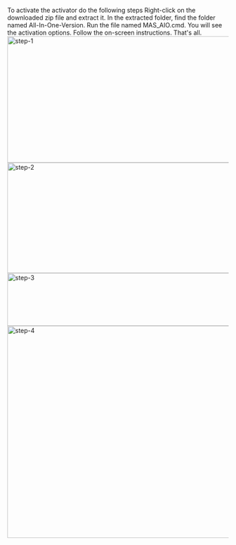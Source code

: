 To activate the activator do the following steps
Right-click on the downloaded zip file and extract it.
In the extracted folder, find the folder named All-In-One-Version.
Run the file named MAS_AIO.cmd.
You will see the activation options. Follow the on-screen instructions.
That's all.
<img width="896" height="287" alt="step-1" src="https://github.com/user-attachments/assets/38997cc8-0bb0-4878-b699-3356c6dd10ea" />
<img width="896" height="251" alt="step-2" src="https://github.com/user-attachments/assets/10ce90b9-a5f2-4363-9b8e-9800b52419b4" />
<img width="871" height="120" alt="step-3" src="https://github.com/user-attachments/assets/5a9fd8b2-6fec-4bf8-9201-c96131af9e3f" />
<img width="648" height="482" alt="step-4" src="https://github.com/user-attachments/assets/ae0c2ce0-c087-4efc-bd42-1f8391ab4725" />
